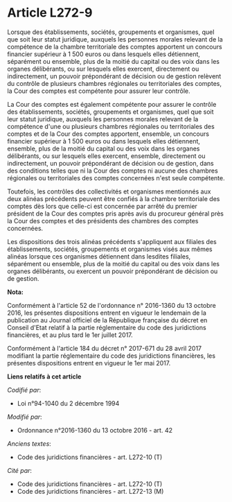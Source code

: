 # Article L272-9

Lorsque des établissements, sociétés, groupements et organismes,  quel que soit leur statut juridique, auxquels les personnes
morales relevant de la compétence de la chambre territoriale des comptes apportent un concours  financier supérieur à 1 500
euros ou dans lesquels elles détiennent,  séparément ou ensemble, plus de la moitié du capital ou des voix dans  les organes
délibérants, ou sur lesquels elles exercent, directement ou indirectement, un pouvoir  prépondérant de décision  ou de
gestion relèvent du contrôle de plusieurs chambres régionales ou  territoriales des comptes, la Cour des comptes est
compétente pour  assurer leur contrôle.

La Cour des comptes est également compétente pour assurer le contrôle des établissements, sociétés, groupements et
organismes, quel que soit leur statut juridique, auxquels les personnes morales relevant de la compétence d'une ou plusieurs
chambres régionales ou territoriales des comptes et de la Cour des comptes apportent, ensemble, un concours financier
supérieur à 1 500 euros ou dans lesquels elles détiennent, ensemble, plus de la moitié du capital ou des voix dans les
organes délibérants, ou sur lesquels elles exercent, ensemble, directement ou indirectement, un pouvoir prépondérant de
décision ou de gestion, dans des conditions telles que ni la Cour des comptes ni aucune des chambres régionales ou
territoriales des comptes concernées n'est seule compétente. 

Toutefois, les contrôles des collectivités et organismes mentionnés aux deux alinéas précédents peuvent être confiés à la
chambre territoriale des comptes dès lors que celle-ci est concernée  par arrêté  du premier président de la Cour des comptes
pris après avis du procureur  général près la Cour des comptes et des présidents des chambres des  comptes concernées. 

Les dispositions des trois alinéas précédents  s'appliquent aux filiales des établissements, sociétés, groupements et
organismes visés aux mêmes alinéas  lorsque ces organismes détiennent dans lesdites filiales, séparément ou ensemble, plus de
la moitié du capital ou des voix dans les organes délibérants, ou exercent un pouvoir prépondérant de décision ou de gestion.

**Nota:**

Conformément à l'article 52 de l'ordonnance n° 2016-1360 du 13 octobre 2016, les présentes dispositions entrent en vigueur le
lendemain de la publication au Journal officiel de la République française du décret en Conseil d'Etat relatif à la partie
réglementaire du code des juridictions financières, et au plus tard le 1er juillet 2017.

Conformément à l'article 184 du décret n° 2017-671 du 28 avril 2017 modifiant la partie réglementaire du code des
juridictions financières, les présentes dispositions entrent en vigueur le 1er mai 2017.

**Liens relatifs à cet article**

_Codifié par_:

  - Loi n°94-1040 du 2 décembre 1994

_Modifié par_:

  - Ordonnance n°2016-1360 du 13 octobre 2016 - art. 42

_Anciens textes_:

  - Code des juridictions financières - art. L272-10 (T)

_Cité par_:

  - Code des juridictions financières - art. L272-10 (T)
  - Code des juridictions financières - art. L272-13 (M)
